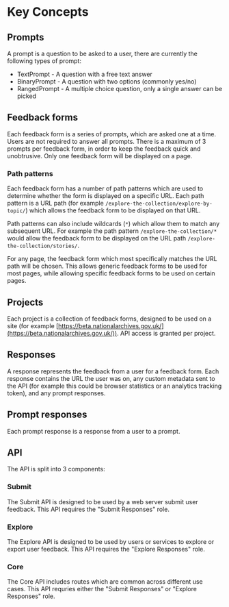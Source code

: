 # Key Concepts

## Prompts

A prompt is a question to be asked to a user, there are currently the following types of prompt:

- TextPrompt - A question with a free text answer
- BinaryPrompt - A question with two options (commonly yes/no)
- RangedPrompt - A multiple choice question, only a single answer can be picked

## Feedback forms

Each feedback form is a series of prompts, which are asked one at a time. Users are not required to answer all prompts. There is a maximum of 3 prompts per feedback form, in order to keep the feedback quick and unobtrusive. Only one feedback form will be displayed on a page.

### Path patterns

Each feedback form has a number of path patterns which are used to determine whether the form is displayed on a specific URL.
Each path pattern is a URL path (for example `/explore-the-collection/explore-by-topic/`) which allows the feedback form to be displayed on that URL.

Path patterns can also include wildcards (`*`) which allow them to match any subsequent URL. For example the path pattern `/explore-the-collection/*` would allow the feedback form to be displayed on the URL path `/explore-the-collection/stories/`.

For any page, the feedback form which most specifically matches the URL path will be chosen. This allows generic feedback forms to be used for most pages, while allowing specific feedback forms to be used on certain pages.

## Projects

Each project is a collection of feedback forms, designed to be used on a site (for example [https://beta.nationalarchives.gov.uk/](https://beta.nationalarchives.gov.uk/)). API access is granted per project.

## Responses

A response represents the feedback from a user for a feedback form. Each response contains the URL the user was on, any custom metadata sent to the API (for example this could be browser statistics or an analytics tracking token), and any prompt responses.

## Prompt responses

Each prompt response is a response from a user to a prompt.

## API

The API is split into 3 components:

### Submit

The Submit API is designed to be used by a web server submit user feedback.
This API requires the "Submit Responses" role.

### Explore

The Explore API is designed to be used by users or services to explore or export user feedback.
This API requires the "Explore Responses" role.

### Core

The Core API includes routes which are common across different use cases.
This API requries either the "Submit Responses" or "Explore Responses" role.
